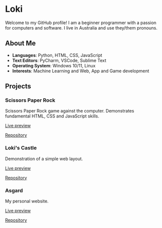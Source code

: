 # Loki

Welcome to my GitHub profile! I am a beginner programmer with a passion for computers and software. I live in Australia and use they/them pronouns.

## About Me
- **Languages**: Python, HTML, CSS, JavaScript
- **Text Editors**: PyCharm, VSCode, Sublime Text
- **Operating System**: Windows 10/11, Linux
- **Interests**: Machine Learning and Web, App and Game development

## Projects
### Scissors Paper Rock
Scissors Paper Rock game against the computer. Demonstrates fundamental HTML, CSS and JavaScript skills.

[Live preview](https://lokiaus.github.io/odin-rockpaperscissors/)

[Repository](https://github.com/lokiaus/odin-rockpaperscissors)

### Loki's Castle
Demonstration of a simple web layout.

[Live preview](https://lokiaus.github.io/lokis_castle/)

[Repository](https://github.com/lokiaus/lokis_castle)

### Asgard
My personal website.

[Live preview](https://lokiaus.github.io/lokiaus/)

[Repository](https://github.com/lokiaus/lokiaus)

